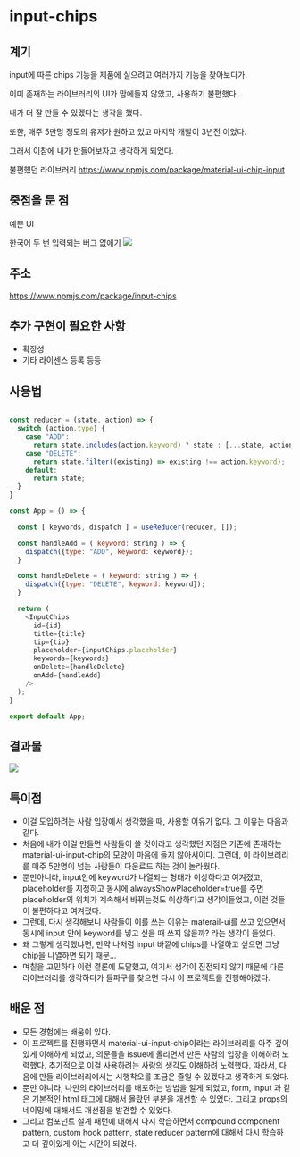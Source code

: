 # input-chips

## 계기
input에 따른 chips 기능을 제품에 실으려고 여러가지 기능을 찾아보다가. 

이미 존재하는 라이브러리의 UI가 맘에들지 않았고, 사용하기 불편했다.

내가 더 잘 만들 수 있겠다는 생각을 했다. 

또한, 매주 5만명 정도의 유저가 원하고 있고 마지막 개발이 3년전 이었다. 

그래서 이참에 내가 만들어보자고 생각하게 되었다. 

불편했던 라이브러리
https://www.npmjs.com/package/material-ui-chip-input
## 중점을 둔 점
예쁜 UI 

한국어 두 번 입력되는 버그 없애기 
![](https://velog.velcdn.com/images/dusdjeks/post/77db6d3b-6be7-4c3c-9ec3-8a0c5b093add/image.gif)

## 주소

https://www.npmjs.com/package/input-chips

## 추가 구현이 필요한 사항

- 확장성
- 기타 라이센스 등록 등등 

## 사용법

```js

const reducer = (state, action) => {
  switch (action.type) {
    case "ADD":
      return state.includes(action.keyword) ? state : [...state, action.keyword];
    case "DELETE":
      return state.filter((existing) => existing !== action.keyword);
    default: 
      return state;
  }
}

const App = () => {

  const [ keywords, dispatch ] = useReducer(reducer, []);

  const handleAdd = ( keyword: string ) => {
    dispatch({type: "ADD", keyword: keyword});
  }

  const handleDelete = ( keyword: string ) => {
    dispatch({type: "DELETE", keyword: keyword});
  }

  return (
    <InputChips 
      id={id}
      title={title} 
      tip={tip}
      placeholder={inputChips.placeholder}
      keywords={keywords}
      onDelete={handleDelete}
      onAdd={handleAdd}
    />
  );
}

export default App;

```

## 결과물

![](https://velog.velcdn.com/images/dusdjeks/post/979bc831-f884-4ec6-8f0c-a85589fc54a2/image.gif)

## 특이점

- 이걸 도입하려는 사람 입장에서 생각했을 때, 사용할 이유가 없다. 그 이유는 다음과 같다. 
- 처음에 내가 이걸 만들면 사람들이 쓸 것이라고 생각했던 지점은 기존에 존재하는 material-ui-input-chip의 모양이 마음에 들지 않아서이다. 그런데, 이 라이브러리를 매주 5만명이 넘는 사람들이 다운로드 하는 것이 놀라웠다. 
- 뿐만아니라, input안에 keyword가 나열되는 형태가 이상하다고 여겨졌고, placeholder를 지정하고 동시에 alwaysShowPlaceholder=true를 주면 placeholder의 위치가 계속해서 바뀌는것도 이상하다고 생각이들었고, 이런 것들이 불편하다고 여겨졌다. 
- 그런데, 다시 생각해보니 사람들이 이를 쓰는 이유는 materail-ui를 쓰고 있으면서 동시에 input 안에 keyword를 넣고 싶을 때 쓰지 않을까? 라는 생각이 들었다.
- 왜 그렇게 생각했냐면, 만약 나처럼 input 바깥에 chips를 나열하고 싶으면 그냥 chip을 나열하면 되기 때문... 
- 며칠을 고민하다 이런 결론에 도달했고, 여기서 생각이 진전되지 않기 때문에 다른 라이브러리를 생각하다가 돌파구를 찾으면 다시 이 프로젝트를 진행해야겠다.

## 배운 점
- 모든 경험에는 배움이 있다. 
- 이 프로젝트를 진행하면서 material-ui-input-chip이라는 라이브러리를 아주 깊이있게 이해하게 되었고, 의문들을 issue에 올리면서 만든 사람의 입장을 이해하려 노력했다. 추가적으로 이걸 사용하려는 사람의 생각도 이해하려 노력했다. 따라서, 다음에 만들 라이브러리에서는 시행착오를 조금은 줄일 수 있겠다고 생각하게 되었다. 
- 뿐만 아니라, 나만의 라이브러리를 배포하는 방법을 알게 되었고, form, input 과 같은 기본적인 html 태그에 대해서 몰랐던 부분을 개선할 수 있었다. 그리고 props의 네이밍에 대해서도 개선점을 발견할 수 있었다. 
- 그리고 컴포넌트 설계 패턴에 대해서 다시 학습하면서 compound component pattern, custom hook pattern, state reducer pattern에 대해서 다시 학습하고 더 깊이있게 아는 시간이 되었다. 